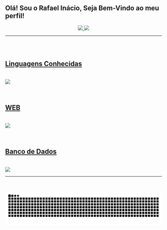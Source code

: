 ## Olá! Sou o Rafael Inácio, Seja Bem-Vindo ao meu perfil!

<div>
  <a href="https://github.com/rafaelhenriqueinacio">
  <center><img height="180em" src="https://github-readme-stats.vercel.app/api?username=rafaelhenriqueinacio&show_icons=true&theme=cobalt">
  <img height="180em" src="https://github-readme-stats.vercel.app/api/top-langs/?username=rafaelhenriqueinacio&theme=cobalt"></center>
</div>
<hr>
<br><br>
<div>
  <h2>Linguagens Conhecidas</h2>
  <br>
  <img align="center" src="https://skillicons.dev/icons?i=py,c,cs,cpp,java,php,)](https://skillicons.dev">
  <br><br><br>
  <h2>WEB</h2>
  <br>
  <img align="center" src="https://skillicons.dev/icons?i=html,css,js,)](https://skillicons.dev">
  <br><br><br>
  <h2>Banco de Dados</h2>
  <br>
  <img align="center" src="https://skillicons.dev/icons?i=mysql,postgres,)](https://skillicons.dev">
</div>
<hr>
<br><br>

<picture>
  <source media="(prefers-color-scheme: dark)" srcset="https://raw.githubusercontent.com/rafaelhenriqueinacio/rafaelhenriqueinacio/output/github-contribution-grid-snake-dark.svg">
  <source media="(prefers-color-scheme: light)" srcset="https://raw.githubusercontent.com/rafaelhenriqueinacio/rafaelhenriqueinacio/output/github-contribution-grid-snake.svg">
  <img alt="github contribution grid snake animation" src="https://raw.githubusercontent.com/rafaelhenriqueinacio/rafaelhenriqueinacio/output/github-contribution-grid-snake.svg">
</picture>
